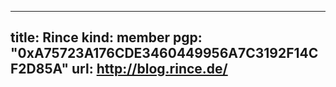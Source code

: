 -----
title: Rince
kind: member
pgp: "0xA75723A176CDE3460449956A7C3192F14CF2D85A"
url: http://blog.rince.de/
-----
